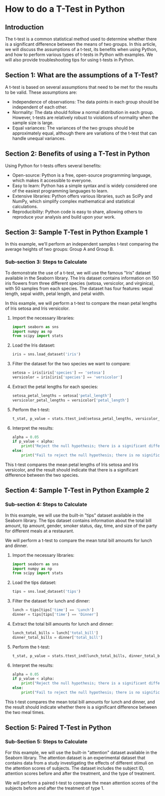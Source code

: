 # How to do a T-Test in Python

## Introduction
The t-test is a common statistical method used to determine whether there is a significant difference between the means of two groups. In this article, we will discuss the assumptions of a t-test, its benefits when using Python, and how to perform various types of t-tests in Python with examples. We will also provide troubleshooting tips for using t-tests in Python.

## Section 1: What are the assumptions of a T-Test?
A t-test is based on several assumptions that need to be met for the results to be valid. These assumptions are:
- Independence of observations: The data points in each group should be independent of each other.
- Normality: The data should follow a normal distribution in each group. However, t-tests are relatively robust to violations of normality when the sample size is large.
- Equal variances: The variances of the two groups should be approximately equal, although there are variations of the t-test that can handle unequal variances.

## Section 2: Benefits of using a T-Test in Python
Using Python for t-tests offers several benefits:
- Open-source: Python is a free, open-source programming language, which makes it accessible to everyone.
- Easy to learn: Python has a simple syntax and is widely considered one of the easiest programming languages to learn.
- Extensive libraries: Python offers various libraries, such as SciPy and NumPy, which simplify complex mathematical and statistical calculations.
- Reproducibility: Python code is easy to share, allowing others to reproduce your analysis and build upon your work.

## Section 3: Sample T-Test in Python Example 1
In this example, we'll perform an independent samples t-test comparing the average heights of two groups: Group A and Group B.

### Sub-section 3: Steps to Calculate
To demonstrate the use of a t-test, we will use the famous "Iris" dataset available in the Seaborn library. The Iris dataset contains information on 150 iris flowers from three different species (setosa, versicolor, and virginica), with 50 samples from each species. The dataset has four features: sepal length, sepal width, petal length, and petal width.

In this example, we will perform a t-test to compare the mean petal lengths of Iris setosa and Iris versicolor.

1. Import the necessary libraries:
   ```python
   import seaborn as sns
   import numpy as np
   from scipy import stats
2. Load the Iris dataset:
   ```python
   iris = sns.load_dataset('iris')
3. Filter the dataset for the two species we want to compare:
   ```python
   setosa = iris[iris['species'] == 'setosa']
   versicolor = iris[iris['species'] == 'versicolor']
4. Extract the petal lengths for each species:
   ```python
   setosa_petal_lengths = setosa['petal_length']
   versicolor_petal_lengths = versicolor['petal_length']
5. Perform the t-test:
   ```python
   t_stat, p_value = stats.ttest_ind(setosa_petal_lengths, versicolor_petal_lengths)
6. Interpret the results:
   ```python
   alpha = 0.05
   if p_value < alpha:
       print("Reject the null hypothesis; there is a significant difference between the petal lengths of Iris setosa and Iris versicolor.")
   else:
       print("Fail to reject the null hypothesis; there is no significant difference between the petal lengths of Iris setosa and Iris versicolor.")

This t-test compares the mean petal lengths of Iris setosa and Iris versicolor, and the result should indicate that there is a significant difference between the two species.

## Section 4: Sample T-Test in Python Example 2
### Sub-section 4: Steps to Calculate
In this example, we will use the built-in "tips" dataset available in the Seaborn library. The tips dataset contains information about the total bill amount, tip amount, gender, smoker status, day, time, and size of the party for different meals at a restaurant.

We will perform a t-test to compare the mean total bill amounts for lunch and dinner.
1. Import the necessary libraries:
   ```python
   import seaborn as sns
   import numpy as np
   from scipy import stats
2. Load the tips dataset:
   ```python
   tips = sns.load_dataset('tips')

3. Filter the dataset for lunch and dinner:
   ```python
   lunch = tips[tips['time'] == 'Lunch']
   dinner = tips[tips['time'] == 'Dinner']
4. Extract the total bill amounts for lunch and dinner:
   ```python
   lunch_total_bills = lunch['total_bill']
   dinner_total_bills = dinner['total_bill']
5. Perform the t-test:
   ```python
   t_stat, p_value = stats.ttest_ind(lunch_total_bills, dinner_total_bills)
6. Interpret the results:
   ```python
   alpha = 0.05
   if p_value < alpha:
       print("Reject the null hypothesis; there is a significant difference between the total bill amounts for lunch and dinner.")
   else:
       print("Fail to reject the null hypothesis; there is no significant difference between the total bill amounts for lunch and dinner.")

This t-test compares the mean total bill amounts for lunch and dinner, and the result should indicate whether there is a significant difference between the two meal times.

## Section 5: Paired T-Test in Python
### Sub-Section 5: Steps to Calculate
For this example, we will use the built-in "attention" dataset available in the Seaborn library. The attention dataset is an experimental dataset that contains data from a study investigating the effects of different stimuli on the attention scores of subjects. The dataset includes the subject ID, attention scores before and after the treatment, and the type of treatment.

We will perform a paired t-test to compare the mean attention scores of the subjects before and after the treatment of type 1.








  

